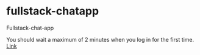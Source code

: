 # fullstack-chatapp
Fullstack-chat-app

You should wait a maximum of 2 minutes when you log in for the first time.
[Link](https://fullstack-chatapp-ot4r.onrender.com/)
